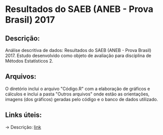 # Resultados do SAEB (ANEB - Prova Brasil) 2017

## **Descrição:**
Análise descritiva de dados: Resultados do SAEB (ANEB - Prova Brasil) 2017. Estudo desenvolvido como objeto de avaliação para disciplina de Métodos Estatísticos 2.

## **Arquivos:**
O diretório inclui o arquivo "Código.R" com a elaboração de gráficos e cálculos e inclui a pasta "Outros arquivos" onde estão as orientações, imagens (dos gráficos) geradas pelo código e o banco de dados utilizado. 

## **Links úteis:**

-> Descrição: [link](www.github.com/tailineju) 

